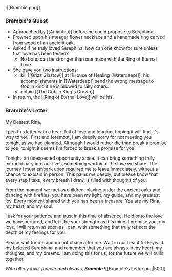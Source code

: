 ![[Bramble.png]]
### Bramble's Quest
- Approached by [[Amantha]] before he could propose to Seraphina.
- Frowned upon his meager flower necklace and a handmade ring carved from wood of an ancient oak.
- Asked if he truly loved Seraphina, how can one know for sure unless that love has been tested?
    - No bond can be stronger than one made with the Ring of Eternal Love.
- She gave you two instructions:
    - kill [[Grizz Glastow]] at [[House of Healing (Waterdeep)]], his accomplishments in [[Waterdeep]] send the wrong message to Goblin kind if he is allowed to rally others.
    - obtain [[The Goblin King's Crown]]
- In return, the [[Ring of Eternal Love]] will be his.


### Bramble's Letter
My Dearest Rina,

I pen this letter with a heart full of love and longing, hoping it will find it's way to you. First and foremost, I am deeply sorry for not meeting you tonight as we had planned. Although I would rather die than break a promise to you, tonight it seems I'm forced to break a promise for you.

Tonight, an unexpected opportunity arose. It can bring something truly extraordinary into our lives, something worthy of the love we share. The journey I must embark upon required me to leave immediately, without a chance to explain in person. This pains me deeply, but please know that every step I take, every breath I draw, is filled with thoughts of you. 

From the moment we met as children, playing under the ancient oaks and dancing with fireflies, you have been my light, my guide, and my greatest joy. Every moment shared with you has been a treasure. You are my Rina, my heart, and my soul.

I ask for your patience and trust in this time of absence. Hold onto the love we have nurtured, and let it be your strength as it is mine. I promise you, my love, I will return as soon as I can, with something that truly reflects the depth of my feelings for you.

Please wait for me and do not chase after me. Wait in our beautiful Feywild my beloved Seraphina, and remember that you are always in my heart, my thoughts, and my dreams. I am doing this for us, for the future we will build together.

*With all my love, forever and always,*
***Bramble***
![[Bramble's Letter.png|500]]